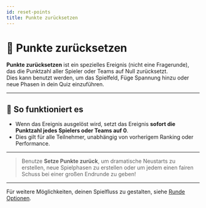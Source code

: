 ```yaml
---
id: reset-points
title: Punkte zurücksetzen
---
```


# 🔄 Punkte zurücksetzen

**Punkte zurücksetzen** ist ein spezielles Ereignis (nicht eine Fragerunde), das die Punktzahl aller Spieler oder Teams auf Null zurücksetzt.\
Dies kann benutzt werden, um das Spielfeld, Füge Spannung hinzu oder neue Phasen in dein Quiz einzuführen.

---

## 📝 So funktioniert es

- Wenn das Ereignis ausgelöst wird, setzt das Ereignis **sofort die Punktzahl jedes Spielers oder Teams auf 0**.
- Dies gilt für alle Teilnehmer, unabhängig von vorherigem Ranking oder Performance.

---

> Benutze **Setze Punkte zurück**, um dramatische Neustarts zu erstellen, neue Spielphasen zu erstellen oder um jedem einen fairen Schuss bei einer großen Endrunde zu geben!

---

Für weitere Möglichkeiten, deinen Spielfluss zu gestalten, siehe [Runde Optionen](../editor/008-round-options.md).

